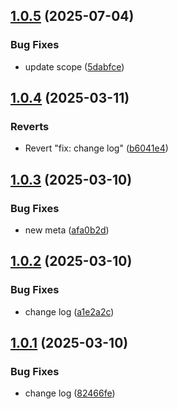 ## [1.0.5](https://github.com/KhanhTQ-Organization/com.ktgame.config.core/compare/v1.0.4...v1.0.5) (2025-07-04)


### Bug Fixes

* update scope ([5dabfce](https://github.com/KhanhTQ-Organization/com.ktgame.config.core/commit/5dabfcef7c60ab8cd38a5dec0f3e42beaba4266f))

## [1.0.4](https://github.com/KhanhTQ-hub/com.ktgame.config.core/compare/v1.0.3...v1.0.4) (2025-03-11)


### Reverts

* Revert "fix: change log" ([b6041e4](https://github.com/KhanhTQ-hub/com.ktgame.config.core/commit/b6041e4d750ac3a5416fce5abb1945af8404790d))

## [1.0.3](https://github.com/KhanhTQ-hub/com.ktgame.config.core/compare/v1.0.2...v1.0.3) (2025-03-10)


### Bug Fixes

* new meta ([afa0b2d](https://github.com/KhanhTQ-hub/com.ktgame.config.core/commit/afa0b2de8202c7148bf81e0cf2128f0004326a75))

## [1.0.2](https://github.com/KhanhTQ-hub/com.ktgame.config.core/compare/v1.0.1...v1.0.2) (2025-03-10)


### Bug Fixes

* change log ([a1e2a2c](https://github.com/KhanhTQ-hub/com.ktgame.config.core/commit/a1e2a2c3a0cd2697422c030b81c0823af4101dea))

## [1.0.1](https://github.com/KhanhTQ-hub/com.ktgame.config.core/compare/v1.0.0...v1.0.1) (2025-03-10)


### Bug Fixes

* change log ([82466fe](https://github.com/KhanhTQ-hub/com.ktgame.config.core/commit/82466fe173e50403285ede410d88fe9f6643b90f))
